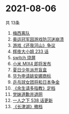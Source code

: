 # 2021-08-06
  共 13条

  <!-- BEGIN -->
  <!-- 最后更新时间:Fri Aug 06 2021 18:12:14 GMT+0000 (Coordinated Universal Time) -->
  1. [梅西离队](https://www.zhihu.com/search?q=梅西)
1. [奥运冠军因游戏防沉迷崩溃](https://www.zhihu.com/search?q=网络游戏)
1. [游戏《还我河山》争议](https://www.zhihu.com/search?q=还我河山)
1. [辉夜大小姐 233 话](https://www.zhihu.com/search?q=辉夜大小姐)
1. [switch 烧屏](https://www.zhihu.com/search?q=switch)
1. [小米 MIX4 即将发布](https://www.zhihu.com/search?q=小米mix4)
1. [夏日少年派开盲盒](https://www.zhihu.com/search?q=夏日少年派)
1. [华为申请姚安娜商标](https://www.zhihu.com/search?q=姚安娜商标)
1. [乒乓球女团将和日本争金](https://www.zhihu.com/search?q=乒乓球女团)
1. [《余生请多指教》定档](https://www.zhihu.com/search?q=余生请多指教)
1. [党妹道歉并退网](https://www.zhihu.com/search?q=党妹)
1. [一人之下 538 话更新](https://www.zhihu.com/search?q=一人之下)
1. [《长津湖》撤档](https://www.zhihu.com/search?q=长津湖)
  <!-- END -->
  